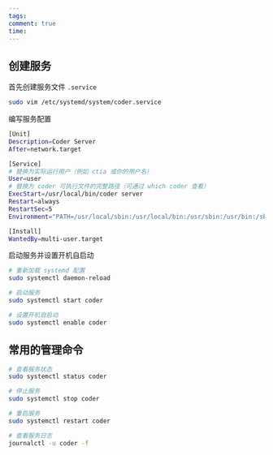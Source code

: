 ```yaml
---
tags: 
comment: true
time:
---
```

## 创建服务

首先创建服务文件 `.service`

```bash
sudo vim /etc/systemd/system/coder.service
```

编写服务配置

```bash
[Unit]
Description=Coder Server
After=network.target

[Service]
# 替换为实际运行用户（例如 ctia 或你的用户名）
User=user
# 替换为 coder 可执行文件的完整路径（可通过 which coder 查看）
ExecStart=/usr/local/bin/coder server
Restart=always
RestartSec=5
Environment="PATH=/usr/local/sbin:/usr/local/bin:/usr/sbin:/usr/bin:/sbin:/bin"

[Install]
WantedBy=multi-user.target
```

启动服务并设置开机自启动

```bash
# 重新加载 systemd 配置
sudo systemctl daemon-reload

# 启动服务
sudo systemctl start coder

# 设置开机自启动
sudo systemctl enable coder
```

## 常用的管理命令

```bash
# 查看服务状态
sudo systemctl status coder

# 停止服务
sudo systemctl stop coder

# 重启服务
sudo systemctl restart coder

# 查看服务日志
journalctl -u coder -f
```

